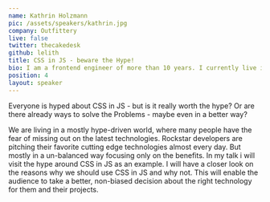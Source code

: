 ```yaml
---
name: Kathrin Holzmann
pic: /assets/speakers/kathrin.jpg
company: Outfittery
live: false
twitter: thecakedesk
github: lelith
title: CSS in JS - beware the Hype!
bio: I am a frontend engineer of more than 10 years. I currently live in Berlin where I am also a Mentor for female students. I always want to share my passion about frontend with everyone.
position: 4
layout: speaker
---
```


Everyone is hyped about CSS in JS - but is it really worth the hype? Or are there already ways to solve the Problems - maybe even in a better way?

We are living in a mostly hype-driven world, where many people have the fear of missing out on the latest technologies. Rockstar developers are pitching their favorite cutting edge technologies almost every day. But mostly in a un-balanced way focusing only on the benefits. In my talk i will visit the hype around CSS in JS as an example. I will have a closer look on the reasons why we should use CSS in JS and why not. This will enable the audience to take a better, non-biased decision about the right technology for them and their projects.
